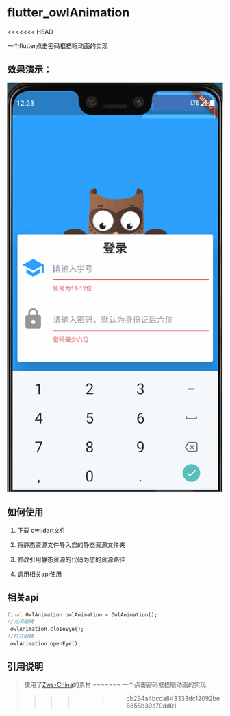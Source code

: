 # flutter_owlAnimation
<<<<<<< HEAD

一个flutter点击密码框捂眼动画的实现



## 效果演示：

![](README.assets/screen.gif)

## 如何使用



1. 下载 owl.dart文件

2. 将静态资源文件导入您的静态资源文件夹

3. 修改引用静态资源的代码为您的资源路径

4. 调用相关api使用

   

## 相关api

```dart
final OwlAnimation owlAnimation = OwlAnimation();
//关闭眼睛
 owlAnimation.closeEye();
//打开眼睛
 owlAnimation.openEye();
```

## 引用说明

> 使用了[Zws-China](https://github.com/Zws-China)的素材
=======
一个点击密码框捂眼动画的实现
>>>>>>> cb294a4bcda843333dc12092be8858b39c70dd01
